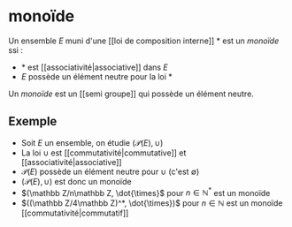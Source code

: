 # monoïde
Un ensemble $E$ muni d'une [[loi de composition interne]] $*$ est un _monoïde_ ssi :
 - $*$ est [[associativité|associative]] dans $E$
 - $E$ possède un élément neutre pour la loi $*$

Un _monoïde_ est un [[semi groupe]] qui possède un élément neutre.

## Exemple

- Soit $E$ un ensemble, on étudie $(\mathscr P(E), \cup)$
 - La loi $\cup$ est [[commutativité|commutative]] et [[associativité|associative]]
 - $\mathscr P(E)$ possède un élément neutre pour $\cup$ (c'est $\emptyset$)
 - $(\mathscr P(E), \cup)$ est donc un monoïde
- $(\mathbb Z/n\mathbb Z, \dot{\times}$ pour $n\in\mathbb N^*$ est un monoïde
- $((\mathbb Z/4\mathbb Z)^*, \dot{\times})$ pour $n\in\mathbb N$ est un monoïde [[commutativité|commutatif]]



